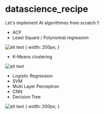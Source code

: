 # datascience_recipe
Let's implement AI algorithmes from scratch !!

* ACP
* Least Square / Polynomial regression

![alt text](https://github.com/blhelias/datascience_recipe/blob/master/regression/least_square.png) { width: 200px; }

* K-Means clustering

![alt text](http://g.recordit.co/7erwfXBbLM.gif)

* Logistic Regression
* SVM
* Multi Layer Perceptron
* CNN
* Decision Tree

![alt text](https://github.com/blhelias/datascience_recipe/blob/master/decision_tree/tree.png) { width: 200px; }

